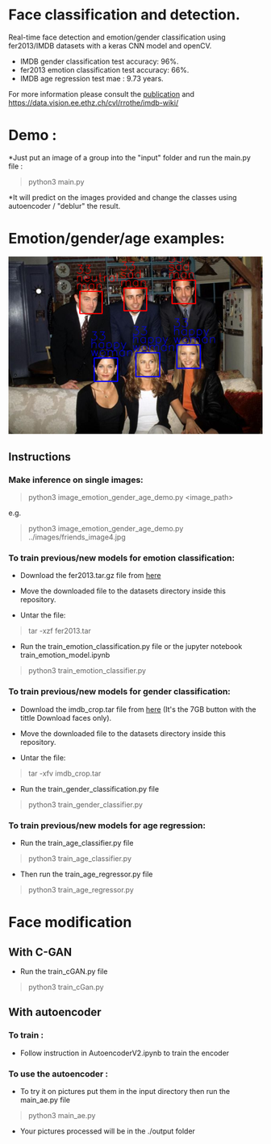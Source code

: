 # Face classification and detection.
Real-time face detection and emotion/gender classification using fer2013/IMDB datasets with a keras CNN model and openCV.
* IMDB gender classification test accuracy: 96%.
* fer2013 emotion classification test accuracy: 66%.
* IMDB age regression test mae : 9.73 years.

For more information please consult the [publication](https://github.com/oarriaga/face_classification/blob/master/report.pdf) and https://data.vision.ee.ethz.ch/cvl/rrothe/imdb-wiki/

# Demo :

*Just put an image of a group into the "input" folder and run the main.py file :
> python3 main.py

*It will predict on the images provided and change the classes using autoencoder / "deblur" the result.

# Emotion/gender/age examples:

![alt tag](images/predicted_test_image.png)

## Instructions



### Make inference on single images:
> python3 image_emotion_gender_age_demo.py <image_path>

e.g.

> python3 image_emotion_gender_age_demo.py ../images/friends_image4.jpg


### To train previous/new models for emotion classification:


* Download the fer2013.tar.gz file from [here](https://www.kaggle.com/c/challenges-in-representation-learning-facial-expression-recognition-challenge/data)

* Move the downloaded file to the datasets directory inside this repository.

* Untar the file:
> tar -xzf fer2013.tar

* Run the train_emotion_classification.py file or the jupyter notebook train_emotion_model.ipynb
> python3 train_emotion_classifier.py

### To train previous/new models for gender classification:

* Download the imdb_crop.tar file from [here](https://data.vision.ee.ethz.ch/cvl/rrothe/imdb-wiki/) (It's the 7GB button with the tittle Download faces only).

* Move the downloaded file to the datasets directory inside this repository.

* Untar the file:
> tar -xfv imdb_crop.tar

* Run the train_gender_classification.py file
> python3 train_gender_classifier.py


### To train previous/new models for age regression:

* Run the train_age_classifier.py file
> python3 train_age_classifier.py
* Then run the train_age_regressor.py file
> python3 train_age_regressor.py


# Face modification
## With C-GAN 

* Run the train_cGAN.py file
> python3 train_cGan.py

## With autoencoder 

### To train :
* Follow instruction in AutoencoderV2.ipynb to train the encoder

### To use the autoencoder :
* To try it on pictures put them in the input directory then run the main_ae.py file
> python3 main_ae.py
* Your pictures processed will be in the ./output folder

